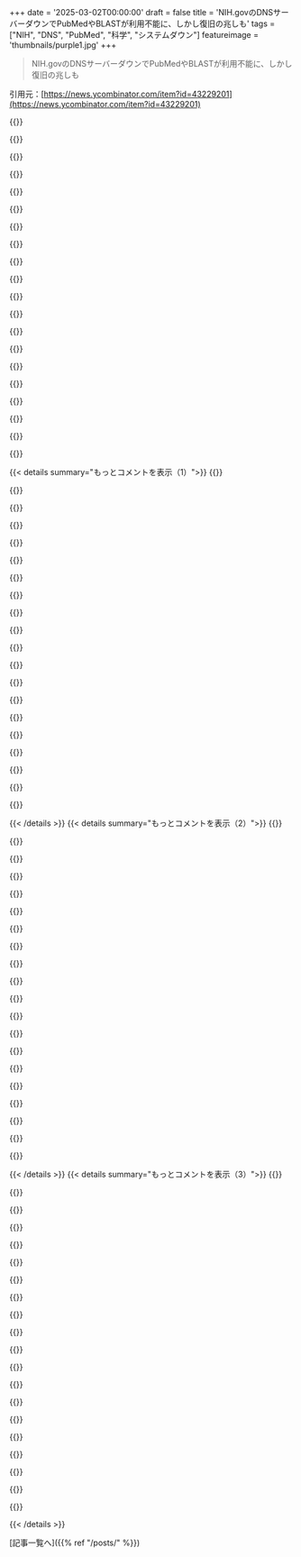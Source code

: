 +++
date = '2025-03-02T00:00:00'
draft = false
title = 'NIH.govのDNSサーバーダウンでPubMedやBLASTが利用不能に、しかし復旧の兆しも'
tags = ["NIH", "DNS", "PubMed", "科学", "システムダウン"]
featureimage = 'thumbnails/purple1.jpg'
+++

> NIH.govのDNSサーバーダウンでPubMedやBLASTが利用不能に、しかし復旧の兆しも

引用元：[https://news.ycombinator.com/item?id=43229201](https://news.ycombinator.com/item?id=43229201)

{{<matomeQuote body="DNS解決は今はまたうまくいってるみたいだね。" userName="raphman" createdAt="2025-03-02T18:44:16" color="">}}

{{<matomeQuote body="うん、タイトルに「修正済み」を追加したよ。もし間違ってたら教えてね！" userName="dang" createdAt="2025-03-02T21:05:40" color="">}}

{{<matomeQuote body="この問題は解決したけど、検閲が追加されたみたい。NIH.govで「transgender」を検索すると、検索結果から弾かれちゃうよ。" userName="directevolve" createdAt="2025-03-03T06:27:06" color="">}}

{{<matomeQuote body="Redditのコメントによると、検索の問題は以前からあったみたい。DNSの問題が原因じゃないってことさ。実際に「transgender」を検索してみたけど、たくさんのヒットがあったよ。" userName="raphman" createdAt="2025-03-03T15:21:54" color="#ff5c5c">}}

{{<matomeQuote body="追記：別のコメントが指摘してるけど、君はスペルミスしてるから検索できたんだ。このリンクが検閲を証明してるよ。検閲された検索に別の単語を追加すると、うまくいくみたい。" userName="directevolve" createdAt="2025-03-03T15:30:55" color="#ff5c5c">}}

{{<matomeQuote body="ああ、確かに自分の検索クエリを間違えちゃった。transgenderの検閲は単純な文字列照合みたいで、禁止された単語を引用符で囲むと検索できるよ。これをNIHのスタッフが適当な仕方で実装したのかも。" userName="raphman" createdAt="2025-03-06T22:46:11" color="#45d325">}}

{{<matomeQuote body="説明してくれてありがとう。ただ、上のリンクは「trangender」というスペルミスのものだね（でも検索は成功する）。これは『検索問題』じゃなくて、「gender」と「transgender」を検索するとすぐメインページに戻されるよ。" userName="wadadadad" createdAt="2025-03-03T15:27:33" color="">}}

{{<matomeQuote body="いい指摘だね、スペルミスに気づいてなかった。" userName="directevolve" createdAt="2025-03-03T15:43:40" color="">}}

{{<matomeQuote body="NIHのサブレディットで聞いたけど、この検閲は実は週末じゃなくて1月に追加されたらしい。トランプとマスクがNIHのウェブサイトを壊してる間にっていうのはあくまで噂だよ。" userName="directevolve" createdAt="2025-03-03T16:15:43" color="">}}

{{<matomeQuote body="このサーバーはTCPでは応答するって指摘もあったようだね。サービスは部分的には動いているから、何が起こってるのか外からは分からないな。" userName="fweimer" createdAt="2025-03-02T11:50:31" color="">}}

{{<matomeQuote body="これは確実にファイアウォールの設定ミスだと思う。もし悪意があったら、悪人はUDPだけを閉じたりしないよ。" userName="stwrzn" createdAt="2025-03-02T13:20:02" color="#ff5c5c">}}

{{<matomeQuote body="確認できた！指摘してくれてありがとう。サーバーかファイアウォールの設定を誰かがミスした可能性が高いね。マスクがNIHのケーブルを引き抜くなんてことは考えにくい。" userName="raphman" createdAt="2025-03-02T12:43:19" color="">}}

{{<matomeQuote body="一方で、サイトを妨害するにはDNSをいじるのが一番簡単かもしれないね。" userName="softwaredoug" createdAt="2025-03-02T13:00:53" color="">}}

{{<matomeQuote body="つまり、無責任な incompetence であって、悪意はないってこと？今はそれを証明してほしいな。" userName="daveguy" createdAt="2025-03-02T14:41:23" color="">}}

{{<matomeQuote body="PubMedって、インターネットの歴史の中で最も信頼性のあるサービスの一つだよね。具体的な問題は不透明だけど、やっぱり頭から腐ってるってことだ。" userName="thomasingalls" createdAt="2025-03-02T12:33:13" color="">}}

{{<matomeQuote body="スレッドにはちょっと遅れたけど、PubMedって本当にインターネットの歴史の中で最も信頼できるサービスなの？2010年代にNational Library of Medicineのインフラを担当してたんだけど、その時はPubMedの重要性に気づいてなかった。リアルタイムのトラフィック解析を見てその重要性を実感したよ。面白い経験だね。" userName="hoofhearted" createdAt="2025-03-03T15:03:08" color="#ff5c5c">}}

{{<matomeQuote body="Pubmedは動いてるね。科学の基礎の一部だから良かったよ。" userName="prepend" createdAt="2025-03-02T13:24:49" color="#ff5733">}}

{{<matomeQuote body="Pubmedは科学者にとってのGoogleみたいなもんだね。科学出版物検索の手段として使うのが普通。もちろん他の選択肢もあるけど、今までみんなPubmedを使ってたんじゃないかな。EUの科学者も、普段使いの代替手段を知らなかったかもしれない。NIHが提供してる機能もすごく重要だよ。" userName="fabian2k" createdAt="2025-03-02T11:42:57" color="#785bff">}}

{{<matomeQuote body="Pubmedはあんまり使わないけど、Google Scholarは毎日使ってるよ（神経科学・医学・コンピュータ科学の研究で）。でも医療研究者はみんなPubmedしか使わないことは認める。" userName="rossant" createdAt="2025-03-03T08:14:08" color="">}}

{{<matomeQuote body="FAAの事故調査データベースもダウンしてるらしいし、他にも一般の人が知らない重要なシステムがたくさん影響を受けてるみたい。もしこれが中国のサイバー攻撃だったら大騒ぎだっただろうけど、実際は故意みたいだね。" userName="gary_0" createdAt="2025-03-02T12:11:30" color="#38d3d3">}}

{{< details summary="もっとコメントを表示（1）">}}
{{<matomeQuote body="技術的に見ると、NIH.govには3つのネームサーバーがあって、各ホストはまだ生きてるけど、DNSはTCPでしか応答してなくてUDPには反応してない。3つとも同じASに属していて、1つの運営者が責任を持ってることがわかる。IPv6もないし、外部企業には運営を委託してないように見える。NIHにはCenter for Information Technologyって部門があって、DNSサーバーの運営をしてるみたいだね。" userName="belorn" createdAt="2025-03-02T12:29:42" color="#ff33a1">}}

{{<matomeQuote body="これを言うと後悔するかもしれないけど、昔NIH/CITのチームで、境界ファイアウォールとDNSサーバーを運営してた時期があったんだ（正確にはNIH/CIT/DNST/NEB/NSS）。今はいないから特別な内情は知らないけど、DNSサーバーがアウト時にTCPにしか応答してなかったことから、悪意じゃなくて単純なファイアウォールのミスだと思うんだ。こういうことは起こるから、いちいち気にしない方がいいよ。" userName="g-clef" createdAt="2025-03-02T12:48:37" color="">}}

{{<matomeQuote body="ここを見てみて<br>https://18f.org/" userName="vaylian" createdAt="2025-03-03T06:19:23" color="">}}

{{<matomeQuote body="ちなみに、nameservers lhcns1.nlm.nih.gov (130.14.55.72) と lhcns2.nlm.nih.gov (130.14.55.128) はまだnlm.nih.govのサブドメインを解決するよ。" userName="raphman" createdAt="2025-03-02T12:54:33" color="#ff5c5c">}}

{{<matomeQuote body="興味深いね、そのIPアドレスは別のASに属していて、National Library of Medicineの組織下にあるみたい。NIH.govのITインフラを使ってないみたい。" userName="belorn" createdAt="2025-03-02T13:08:09" color="#38d3d3">}}

{{<matomeQuote body="イェーーー！NLMはNIHの中でも特別な存在だね。俺がいた時も予算がすごくて、PubMedは世界でトップ300のウェブサイトの一つだったと思う。NLMはPubMedのおかげで多くのトラフィックがあったから、NIHの他のデスクトップトラフィックに影響を与えないように独自のインターネット接続を持ってたんだ。" userName="g-clef" createdAt="2025-03-02T14:17:00" color="#785bff">}}

{{<matomeQuote body="その通りだよ。PubMedはNIHキャンパス内のNLMにあるデータセンターでホストされてる。君が言ったように、自分たちの光ファイバー接続も持ってるし、そこにはデジタルでない記録が保管されている倉庫もあるんだ。数千年前の医療記録が保管されていると言われていたし、エジプト時代のものもあるかもしれない。" userName="hoofhearted" createdAt="2025-03-03T15:14:26" color="#785bff">}}

{{<matomeQuote body="これをテストするための2つのアドバイスをあげるよ。最もアクセスしやすいツールはzonemaster.netで、これはAFNICとスウェーデンのインターネット財団が開発したものだよ。進んだ設定に行ってnlm.nih.govというドメインと、上にリストされた2つのネームサーバー、そのIPアドレスを入力してテストすれば、ドメインとそのネームサーバーのステータスサマリーが表示されるんだ。（またはこのリンクを使ってね： https://zonemaster.net/en/result/4a7d593dce6e167b）代わりに業界標準のdnsデバッグツールであるdigコマンドを使うのも良いよ。WindowsやMacにインストールするのは少し手間がかかるけど、Linux上では簡単だよ。このコマンドは「dig @130.14.55.128 nlm.nih.gov」となる。@はどのネームサーバーを使うかを示し、最後の部分が探しているドメイン名さ。" userName="belorn" createdAt="2025-03-02T19:52:33" color="#785bff">}}

{{<matomeQuote body="BLASTっていうのは、「Basic Local Alignment Search Tool」の略で、バイオインフォマティクスツールキットの一部なんだ。興味のあるクエリーシーケンスを他のシーケンスデータベースに送って、類似性を探すんだよ。" userName="gilleain" createdAt="2025-03-02T11:36:22" color="">}}

{{<matomeQuote body="最近この分野から離れていたから、今もどれくらいBLASTが使われているかわからないんだ。ただ、昔はDNAやタンパク質のシーケンスをBLASTするのは、Google検索みたいなものだった。これは特に特定のシーケンスが何をしているかを調べる研究には役立つ。研究する意味がないなら即座の答えをくれるわけでもないけど、シーケンスの類似性はしばしば似た機能を示唆してくれるんだ。例えるなら、StackOverflowが突然ダウンして、いつ復旧するかわからない感じかな。" userName="bow_" createdAt="2025-03-02T11:51:51" color="">}}

{{<matomeQuote body="私の兄弟は業界で働く分子生物学者で、BLASTデータを使ってるよ。彼女は数ヶ月間、会社に代替ソースやオフラインバックアップを用意すべきだと伝えているんだ。彼女のソフトウェアチームが間に合っているといいけど。" userName="dharmab" createdAt="2025-03-02T12:07:02" color="#45d325">}}

{{<matomeQuote body="誰でも自分のBLASTデータベースを設定できる。特定の種に特化した場合は、効率のためにローカルでDBをメモリにキャッシュしていることが多い。代替手段もあるし、NCBI BLASTはその一つに過ぎない。全てのシーケンスは世界中の異なる地域で保存されていて同期されているから、もし一つのデータセンターがダウンしても、ヨーロッパや日本など他の場所から同じデータを使うことができる。" userName="wisidisi" createdAt="2025-03-02T12:25:10" color="#785bff">}}

{{<matomeQuote body="そうそう、彼女の会社のソフトウェアはNCBIのみを使うように設計されていて、彼女はそれがリスクだと警告していたんだ。" userName="dharmab" createdAt="2025-03-02T12:44:00" color="">}}

{{<matomeQuote body="公平に言えば、確かに自分も現場にいた時（かなり前）、シーケンス系は得意じゃなかった。でも、シーケンス比較は基本的なツールだよね。当然、ローカルで動かせるし、他にもEBI EuropeやJapanなど提供企業はある。でも、こういう問題が続くのはあまり良くないと思う。" userName="gilleain" createdAt="2025-03-02T12:50:07" color="">}}

{{<matomeQuote body="プロではないけど、使うには使ってるよ。新しいスマートブラストもあって、こっちは高速で動く（マジでGoogleみたい！）けど、非常に似たタンパク質にしか使えないんだ。" userName="arthur2e5" createdAt="2025-03-02T12:32:19" color="">}}

{{<matomeQuote body="ヨーロッパの代替サイト：<br>https://europepmc.org/<br>https://www.ebi.ac.uk/ena/browser/home<br>https://www.ensembl.org/" userName="DangerousPie" createdAt="2025-03-02T11:42:46" color="#ff5733">}}

{{<matomeQuote body="パンヨーロッパのゲノミクスやバイオテクノロジーへの取り組みを見れて嬉しい。<br>デンマークのエコシステムは北極星だね。<br>それにしても、BLASTは復旧してるみたいだよ。" userName="alephnerd" createdAt="2025-03-02T13:48:06" color="">}}

{{<matomeQuote body="DNSサーバーが一時的にダウンしてるかもだけど、NIHがメンテしてるだけで、サイトはアクセス不可じゃないかも。<br>タイトルの「アクセス不可」は冗談だと思うよ。<br>自分は普通にサイトにアクセスできるし、必要な人にIPも提供できるし。" userName="1vuio0pswjnm7" createdAt="2025-03-02T16:23:28" color="#ff5733">}}

{{<matomeQuote body="自分の地域（NY州北部）でもメインのPubMedサイトは普通に動いてる。<br>NIHやNSFのページはメンテナンスでたまにダウンするけど、週末に多いよね。<br>このHNコミュニティの反応はちょっと早すぎる気がする。" userName="chriskanan" createdAt="2025-03-02T17:29:22" color="">}}

{{<matomeQuote body="130.14.29.110にアクセスすると、<br>https://www.ncbi.nlm.nih.gov/<br>にリダイレクトされるけど、そこはアクセス不可だね。<br>23.41.4.71は「無効なURL」のエラーが出たよ。" userName="catlikesshrimp" createdAt="2025-03-02T17:07:35" color="">}}


{{< /details >}}
{{< details summary="もっとコメントを表示（2）">}}
{{<matomeQuote body="FYI、これが始まったのは少なくとも16時間前だよ。<br>昨夜もそのサイトを使おうとしたけどダメだったし、バックアップがどこかにあればいいなと思ってる。<br>この状況なら、非公式なソースを使うのも仕方ないかな。" userName="jjallen" createdAt="2025-03-02T11:29:05" color="">}}

{{<matomeQuote body="誰かがNIHのDNSサーバーをシャットダウンしたみたい。今はNIHのサイトやPubMed、BLASTは動いてるけど、名前解決できない状態。Cloudflareの1.0.0.1のDNSリゾルバーはキャッシュがまだ残ってるみたい。Googleや他のはダメだったから、SNSでアクセスできてる人とそうでない人に分かれてる理由かな。/etc/hostsでのワークアラウンド：<br>156.40.212.210 nih.gov<br>96.17.96.9 www.nih.gov<br>34.107.134.59 pubmed.ncbi.nlm.nih.gov<br>130.14.250.10 ftp.wip.ncbi.nlm.nih.gov<br>130.14.29.110 blast.ncbi.nlm.nih.gov<br>EDIT：ns.nih.gov, ns2.nih.gov, ns3.nih.govは応答しないけど、lhcns1.nlm.nih.govのは応答するよ。" userName="raphman" createdAt="2025-03-02T10:50:52" color="#785bff">}}

{{<matomeQuote body="シャットダウンはされてないみたい。以下の方法で確認できるよ：<br>　　dig +tcp @$(dig +short ns.nih.gov @a.ns.gov) www.nih.gov" userName="stwrzn" createdAt="2025-03-02T13:24:56" color="">}}

{{<matomeQuote body="そう。スレッドの他のところでも言ってたけど、TCPリクエストには応答するみたい。" userName="raphman" createdAt="2025-03-02T13:30:53" color="">}}

{{<matomeQuote body="この情報を書いてくれてありがたい。月曜までに解決しないと重要になるかもしれない。これは意図的でないことを願うばかり。" userName="anotherpaul" createdAt="2025-03-02T11:58:24" color="#ff5733">}}

{{<matomeQuote body="クール、ありがとう！カオスモンキーが働いてる間も、真のARPANET精神は生きてるね！" userName="imhoguy" createdAt="2025-03-02T12:13:21" color="">}}

{{<matomeQuote body="予算カットだけじゃなくて、政府の各機関を狙って意図的にダメにする計画も考慮しないといけないかも。" userName="qgin" createdAt="2025-03-02T11:36:36" color="#ff5c5c">}}

{{<matomeQuote body="＞予算カットだけじゃなくて、こうなることは数週間前からわかっていたと思うけど。" userName="throw0101c" createdAt="2025-03-02T12:10:18" color="">}}

{{<matomeQuote body="ケネディがワクチン義務を撤回したことから、ひどい無能さが影響してるんじゃないかとも思う。" userName="csomar" createdAt="2025-03-02T13:11:10" color="">}}

{{<matomeQuote body="通常はハンロンの剃刀を信じるけど、この政権だと無能か悪意かの50/50な気がする。彼らの意図は、彼らが対象としている大多数の人々を利益をもたらすことじゃないことだけは分かる。" userName="kennysoona" createdAt="2025-03-02T13:48:13" color="#45d325">}}

{{<matomeQuote body="急いで決断してるって言うなら、確かにその証拠があるね。でも引用した文の残りはこうだよ。＞”政府の各部署を訪ねて刺し傷を与え、1年か2年で死に至らしめる意図的な計画なんてないと思う”果たして彼らが本当に政府を滅ぼしたいと思ってるのか、核爆弾や鳥インフルの管理を失わせたがってるのか、納得できる理由が必要だと思う。" userName="orblivion" createdAt="2025-03-02T15:05:21" color="">}}

{{<matomeQuote body="彼らが政府を壊そうとしてるって言ってるんだけど、これが証拠だとは思わない？特にこの件については、これは多数の意見があって、政府を弱体化させる意図があるんだと思う。リンクを見てみて。" userName="throw0101c" createdAt="2025-03-02T15:16:28" color="">}}

{{<matomeQuote body="同意はするけど、すぐにアナーコキャピタリズムに飛びつく準備ができてるわけじゃないし、核爆弾の管理をほったらかすなんてことはしないと思うよ。具体例はあまり良くないと思うから、逆に反論になるかも。" userName="orblivion" createdAt="2025-03-02T15:20:19" color="">}}

{{<matomeQuote body="南スーダンの内戦でコレラのアウトブレイクを防ごうとした元USAID職員が見捨てられている。彼らの家族のことを含めて、セキュリティチームや物流チームは解雇された。水も電力も燃料も無い。十分に進んだ無能さや不注意は、悪意と同じだ。核兵器を注意深く見守りたいと思っていても、もしそれができないなら、意図は無意味で結果が全てだ。" userName="freen" createdAt="2025-03-02T15:31:56" color="#ff5c5c">}}

{{<matomeQuote body="それは理にかなってるけど、私の最初の指摘は意図についてのものだった。" userName="orblivion" createdAt="2025-03-02T15:35:35" color="">}}

{{<matomeQuote body="意図は関係ないよ。確かに刑事過失と殺人は違うけど、もしそれが君の子供だったら気にする？" userName="freen" createdAt="2025-03-02T16:21:20" color="#ff5c5c">}}

{{<matomeQuote body="また、意図についての他の投稿に返答してるんだ。気に入らないなら、彼らに言ってみて。君のポイントは正しいと思うけど、別の話だよ。" userName="orblivion" createdAt="2025-03-02T17:22:20" color="">}}

{{<matomeQuote body="連邦政府を壊す統一した計画はないと思うけど、現政権の影響力のある人たちは特定の機関を壊そうとして、邪魔しない形になっている。この結果、現在の政権は、影響力のある人々が壊したいと思っている機関を攻撃しようとするだろう。" userName="Centigonal" createdAt="2025-03-02T16:57:38" color="">}}

{{<matomeQuote body="Project 2025の中の人が軍隊を解散させるとは思えない。だから、核の管理を失うとは考えにくい。DOE（エネルギー省）削減のための手段だったかも。人員再雇用に動いてるとのことだし。" userName="orblivion" createdAt="2025-03-02T17:45:01" color="">}}

{{<matomeQuote body="DOEの問題は間違いだと思う。実行プロセス内の誰も、DOEが何をしているのか知らなかったのは驚きだけど、意図的だったとは思わない。" userName="Centigonal" createdAt="2025-03-02T18:16:49" color="">}}


{{< /details >}}
{{< details summary="もっとコメントを表示（3）">}}
{{<matomeQuote body="共和党の計画とUSPSには、意図的に機関を妨害して、作り出した混乱を理由に機関を潰そうとする歴史があると思う。1月20日以降、いくつかの機関が非生産的だからカットすべきって聞くと思うけど、それは完全に目をつぶった結果だ。" userName="ldoughty" createdAt="2025-03-02T11:47:13" color="">}}

{{<matomeQuote body="この現象をどうにかしたいけど、共和党が楽しむために何かを壊し、民主党がそれを修復しようとするけど難しい、そして有権者が共和党を選ぶってのがずっと続いてるのが辛い。" userName="i80and" createdAt="2025-03-02T12:23:57" color="">}}

{{<matomeQuote body="単純には言えないけど、民主党も馬鹿なアイデアが多いし、共和党は良いアイデアを通したこともある。過度に単純化すると、偏見が強くなるよ。今の共和党は、6年前とは異なる党になってる。" userName="ethbr1" createdAt="2025-03-02T12:32:50" color="#785bff">}}

{{<matomeQuote body="2010年から2014年頃のGOPの集まりにいたけど、健康的で良識のある保守党があったと思いたい。しかし、私の目には何もハイジャックされてない。MAGAが私の大人の人生の全てだったから。" userName="i80and" createdAt="2025-03-02T13:35:20" color="">}}

{{<matomeQuote body="10年間も一人の男が政党を支配してるのはハイジャックではなくて、好みが明らかになっただけだ。" userName="aswanson" createdAt="2025-03-02T12:51:09" color="">}}

{{<matomeQuote body="彼らは12年前からハイジャックが始まったと思ってると思う。" userName="pclmulqdq" createdAt="2025-03-02T12:55:26" color="">}}

{{<matomeQuote body="2008年に始まり、2010年に本格的に加速した。" userName="natebc" createdAt="2025-03-02T13:36:26" color="">}}

{{<matomeQuote body="ああ、確かにこれは正しいかも。Trumpismは茶会運動の自然な延長線上にある可能性がある。" userName="pclmulqdq" createdAt="2025-03-02T13:39:01" color="">}}

{{<matomeQuote body="2000年以降に共和党が聯邦政府で提案して実施した良いアイデアを一つ挙げてみて。私が思い出せる最新のものは、クリントンがバランスの取れた予算を作ったことだけど、彼は民主党員だ。" userName="hedora" createdAt="2025-03-02T14:55:03" color="#38d3d3">}}

{{<matomeQuote body="過去の激しい流れから考えると、借金を直す方向には進まないだろう。キャピタル・ゲイン税の引き下げが来るって感じだ。" userName="smallmancontrov" createdAt="2025-03-02T11:43:24" color="">}}

{{<matomeQuote body="今度の選挙で共和党はまた0.1％の超富裕層向けに4.5兆の税減を通そうとしてるって。彼らは支持者に嘘をついて、政府は悪、企業は良い、税金は悪、金は良いっていう信念を植え付けられてるから信じちゃうんだよね。トランプは選挙前にProject 2025が何か分からないって言ったけど、それは嘘だよ。" userName="bloopernova" createdAt="2025-03-02T11:58:59" color="">}}

{{<matomeQuote body="悪意を考える必要はないと思う。少数の金持ちの頭の中を議論することが問題をこじらせるだけだし、単純に無能ってだけで十分に不適格な理由になるよ。MAGAと議論する時には、無能を問題にする方がずっと説得力がある。" userName="llamaimperative" createdAt="2025-03-02T11:42:23" color="#ff5c5c">}}

{{<matomeQuote body="明らかに悪意のある行動が続いてるってことは認めるべき。現状を隠すようなことは誰のためにもならないし、素直に何が起こっているかを話す必要がある。" userName="lkrubner" createdAt="2025-03-02T12:10:11" color="">}}

{{<matomeQuote body="無能さの多さから悪意があると考えるのがもっと自然だね。" userName="croes" createdAt="2025-03-02T11:46:32" color="">}}

{{<matomeQuote body="何が真実かは別として、反論に使えるかどうかが大事なんだ。相手を説得するのが目的だから、既に信じている人たちに迎合するだけでは意味がないよ。実際、数日でウェブサイトが復旧するなら、それが悪意なのか、ただの「政府運営ができない人たち」なのか、どっちが説得力あるかが重要。" userName="llamaimperative" createdAt="2025-03-02T11:51:04" color="#785bff">}}

{{<matomeQuote body="2024年の選挙では民主党の投票率が問題だったんだよね。応援することも大事なんだけど、それが好きじゃなくてもしょうがない。" userName="smallmancontrov" createdAt="2025-03-02T11:59:15" color="">}}

{{<matomeQuote body="もっと「彼はファシストだ」って発信すれば、もっと多くの人が動いたって証拠はあるの？" userName="llamaimperative" createdAt="2025-03-02T12:10:18" color="">}}

{{<matomeQuote body="最初にIMOって言ったけど、俺に証拠を求めるの？笑。トランプを面白いオレンジ色の男だと思ってた多くの民主党の人たちがいて、彼に対して投票する気がなかったんだ。左側の「両方悪い」ってメッセージに騙されちゃったから、俺は「トランプはファシスト」って言うよりも「両方悪い」を抑えるべきだったと思う。" userName="smallmancontrov" createdAt="2025-03-02T12:29:05" color="#785bff">}}

{{<matomeQuote body="両方とも悪かったよ。バイデンとカマラは民主党にとって最悪の候補で、キャンペーンの方針も統一感のあるメッセージが欠けてた。カマラの2024年のキャンペーンスローガンって何だったの？" userName="ethbr1" createdAt="2025-03-02T12:38:09" color="">}}

{{<matomeQuote body="これはProject 2025の明確な目標だよ。" userName="MattGaiser" createdAt="2025-03-02T11:48:44" color="">}}


{{< /details >}}


[記事一覧へ]({{% ref "/posts/" %}})
